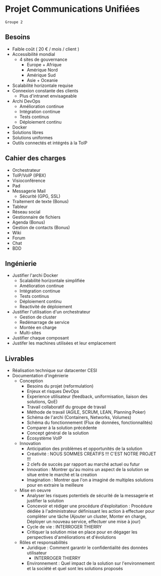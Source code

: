 # Projet Communications Unifiées

	Groupe 2

## Besoins

* Faible coût ( 20 € / mois / client )
* Accessibilité mondial
	* 4 sites de gouvernance
		* Europe + Afrique
		* Amérique Nord
		* Amérique Sud
		* Asie + Oceanie
* Scalabilité horizontale requise
* Connexion constante des clients
	* Plus d'intranet envisageable
* Archi DevOps
	* Amélioration continue
	* Intégration continue
	* Tests continus
	* Déploiement continu
* Docker
* Solutions libres
* Solutions uniformes
* Outils connectés et intégrés à la ToIP

## Cahier des charges

* Orchestrateur
* ToIP/VoIP (IPBX)
* Visioconférence
* Pad
* Messagerie Mail
	* Sécurité (GPG, SSL)
* Traitement de texte (Bonus)
* Tableur
* Réseau social
* Gestionnaire de fichiers
* Agenda (Bonus)
* Gestion de contacts (Bonus)
* Wiki
* Forum
* Chat
* BDD

## Ingénierie

* Justifier l'archi Docker
	* Scalabilité horizontale simplifiée
	* Amélioration continue
	* Intégration continue
	* Tests continus
	* Déploiement continu
	* Reactivité de déploiement
* Justifier l'utilisation d'un orchestrateur
	* Gestion de cluster
	* Redémarrage de service
	* Montée en charge
	* Multi-sites
* Justifier chaque composant
* Justifer les machines utilisées et leur emplacement

## Livrables

* Réalisation technique sur datacenter CESI
* Documentation d'ingénierie
	* Conception
		* Besoins du projet (reformulation)
		* Enjeux et risques DevOps
		* Experience utilisateur (feedback, uniformisation, liaison des solutions, QoE)
		* Travail collaboratif du groupe de travail
		* Méthode de travail (AGILE, SCRUM, LEAN, Planning Poker)
		* Schéma de l'archi (Containers, Networks, Volumes)
		* Schéma du fonctionnement (Flux de données, fonctionnalités)
		* Comparer à la solution précédente
		* Concept général de la solution
		* Écosystème VoIP
	* Innovation
		* Anticipation des problèmes et opportunités de la solution
		* Créativité : NOUS SOMMES CREATIFS !!! C'EST NOTRE PROJET !!!
		* 2 clefs de succès par rapport au marché actuel ou futur
		* Innovation : Montrer qu'au moins un aspect de la solution se situe entre le marché et la creation
		* Imagination : Montrer que l'on a imaginé de multiples solutions pour en extraire la meilleure
	* Mise en oeuvre
		* Analyser les risques potentiels de sécurité de la messagerie et justifier la solution
		* Concevoir et rédiger une procédure d'éxploitation : Procédure dédiée à l'administrateur définissant les action à effectuer pour complèter une tâche (Ajouter un cluster, Monter en charge, Déployer un nouveau service, effectuer une mise à jour)
		* Cycle de vie : INTERROGER THIERRY
		* Critiquer la solution mise en place pour en dégager les perspectives d'améliorations et d'évolutions
	* Rôles et responsabilités
		* Juridique : Comment garantir le confidentialité des données utilisateur
			* INTERROGER THIERRY
		* Environnement : Quel impact de la solution sur l'environnement et la société et quel sont les solutions proposés
